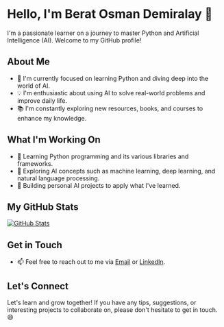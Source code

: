 # Hello, I'm Berat Osman Demiralay 👋

I'm a passionate learner on a journey to master Python and Artificial Intelligence (AI). Welcome to my GitHub profile!

## About Me

- 🌱 I'm currently focused on learning Python and diving deep into the world of AI.
- 💡 I'm enthusiastic about using AI to solve real-world problems and improve daily life.
- 📚 I'm constantly exploring new resources, books, and courses to enhance my knowledge.

## What I'm Working On

- 🐍 Learning Python programming and its various libraries and frameworks.
- 🤖 Exploring AI concepts such as machine learning, deep learning, and natural language processing.
- 🚀 Building personal AI projects to apply what I've learned.

## My GitHub Stats

[![GitHub Stats](https://github-readme-stats.vercel.app/api?username=kelork&show_icons=true&theme=dark)](https://github.com/kelork)

## Get in Touch

- 📫 Feel free to reach out to me via [Email](mailto:bdemiralay7@gmail.com) or [LinkedIn](https://www.linkedin.com/in/berat-osman/).

## Let's Connect

Let's learn and grow together! If you have any tips, suggestions, or interesting projects to collaborate on, please don't hesitate to get in touch. 😄
